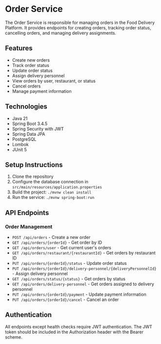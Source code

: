 # Order Service

The Order Service is responsible for managing orders in the Food Delivery Platform. It provides endpoints for creating orders, tracking order status, cancelling orders, and managing delivery assignments.

## Features

- Create new orders
- Track order status
- Update order status
- Assign delivery personnel
- View orders by user, restaurant, or status
- Cancel orders
- Manage payment information

## Technologies

- Java 21
- Spring Boot 3.4.5
- Spring Security with JWT
- Spring Data JPA
- PostgreSQL
- Lombok
- JUnit 5

## Setup Instructions

1. Clone the repository
2. Configure the database connection in `src/main/resources/application.properties`
3. Build the project: `./mvnw clean install`
4. Run the service: `./mvnw spring-boot:run`

## API Endpoints

### Order Management

- `POST /api/orders` - Create a new order
- `GET /api/orders/{orderId}` - Get order by ID
- `GET /api/orders/user` - Get current user's orders
- `GET /api/orders/restaurant/{restaurantId}` - Get orders by restaurant ID
- `PUT /api/orders/{orderId}/status` - Update order status
- `PUT /api/orders/{orderId}/delivery-personnel/{deliveryPersonnelId}` - Assign delivery personnel
- `GET /api/orders/status/{status}` - Get orders by status
- `GET /api/orders/delivery-personnel` - Get orders assigned to delivery personnel
- `PUT /api/orders/{orderId}/payment` - Update payment information
- `PUT /api/orders/{orderId}/cancel` - Cancel an order

## Authentication

All endpoints except health checks require JWT authentication. The JWT token should be included in the Authorization header with the Bearer scheme.
